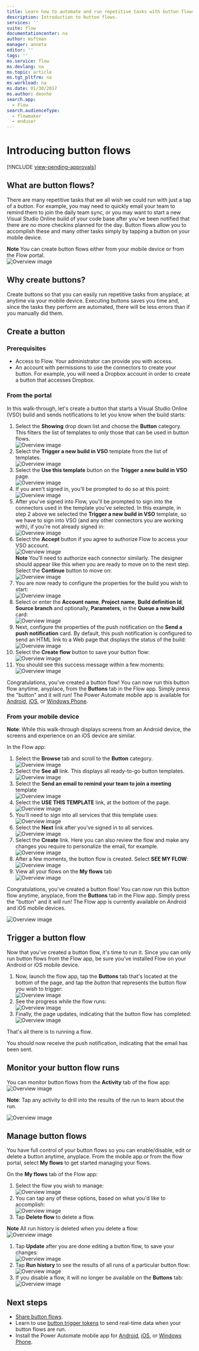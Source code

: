 ```yaml
---
title: Learn how to automate and run repetitive tasks with button flows | Microsoft Docs
description: Introduction to button flows.
services: ''
suite: flow
documentationcenter: na
author: msftman
manager: anneta
editor: ''
tags: ''
ms.service: flow
ms.devlang: na
ms.topic: article
ms.tgt_pltfrm: na
ms.workload: na
ms.date: 01/30/2017
ms.author: deonhe
search.app: 
  - Flow
search.audienceType: 
  - flowmaker
  - enduser
---
```

# Introducing button flows
[!INCLUDE [view-pending-approvals](includes/cc-rebrand.md)]
## What are button flows?
There are many repetitive tasks that we all wish we could run with just a tap of a button. For example, you may need to quickly email your team to remind them to join the daily team sync, or you may want to start a new Visual Studio Online build of your code base after you've been notified that there are no more checkins planned for the day. Button flows allow you to accomplish these and many other tasks simply by tapping a button on your mobile device.

**Note** You can create button flows either from your mobile device or from the Flow portal.  
  ![Overview image](./media/introduction-to-button-flows/buttons-montage.png)  

## Why create buttons?
Create buttons so that you can easily run repetitive tasks from anyplace, at anytime via your mobile device. Executing buttons saves you time and, since the tasks they perform are automated, there will be less errors than if you manually did them.  

## Create a button
### Prerequisites
* Access to Flow. Your administrator can provide you with access.
* An account with permissions to use the connectors to create your button. For example, you will need a Dropbox account in order to create a button that accesses Dropbox.

### From the portal
In this walk-through, let's create a button that starts a Visual Studio Online (VSO) build and sends notifications to let you know when the build starts:  

1. Select the **Showing** drop down list and choose the **Button** category. This filters the list of templates to only those that can be used in button flows.  
   ![Overview image](./media/introduction-to-button-flows/create-button-1.png)   
2. Select the **Trigger a new build in VSO** template from the list of templates.  
   ![Overview image](./media/introduction-to-button-flows/create-button-2.png)  
3. Select the **Use this template** button on the **Trigger a new build in VSO** page.   
   ![Overview image](./media/introduction-to-button-flows/create-button-3.png)  
4. If you aren't signed in, you'll be prompted to do so at this point:  
   ![Overview image](./media/introduction-to-button-flows/create-button-4.png)  
5. After you've signed into Flow, you'll be prompted to sign into the connectors used in the template you've selected. In this example, in step 2 above we selected the **Trigger a new build in VSO** template, so we have to sign into VSO (and any other connectors you are working with), if you're not already signed in:  
   ![Overview image](./media/introduction-to-button-flows/create-button-pre-req-1.png)    
6. Select the  **Accept** button if you agree to authorize Flow to access your VSO account.  
   ![Overview image](./media/introduction-to-button-flows/create-button-5.png)   
   **Note** You'll need to authorize each connector similarly. The designer should appear like this when you are ready to move on to the next step. Select the **Continue** button to move on:  
   ![Overview image](./media/introduction-to-button-flows/create-button-6.png)   
7. You are now ready to configure the properties for the build you wish to start:    
   ![Overview image](./media/introduction-to-button-flows/create-button-7.png)  
8. Select or enter the **Account name**, **Project name**, **Build definition Id**, **Source branch** and optionally, **Parameters**, in the **Queue a new build** card:    
   ![Overview image](./media/introduction-to-button-flows/create-button-8.png)  
9. Next, configure the properties of the push notification on the **Send a push notification** card. By default, this push notification is configured to send an HTML link to a Web page that displays the status of the build:  
   ![Overview image](./media/introduction-to-button-flows/create-button-9.png)  
10. Select the **Create flow** button to save your button flow:
    ![Overview image](./media/introduction-to-button-flows/create-button-10.png)  
11. You should see this success message within a few moments:  
    ![Overview image](./media/introduction-to-button-flows/create-button-11.png)  

Congratulations, you've created a button flow! You can now run this button flow anytime, anyplace, from the **Buttons** tab in the Flow app. Simply press the "button" and it will run! The Power Automate mobile app is available for [Android](https://aka.ms/flowmobiledocsandroid), [iOS](https://aka.ms/flowmobiledocsios), or [Windows Phone](https://aka.ms/flowmobilewindows).

### From your mobile device
**Note**: While this walk-through displays screens from an Android device, the screens and experience on an iOS device are similar.

In the Flow app:

1. Select the **Browse** tab and scroll to the **Button** category.  
   ![Overview image](./media/introduction-to-button-flows/create-button-from-mobile-1.png)  
2. Select the **See all** link. This displays all ready-to-go button templates.     
   ![Overview image](./media/introduction-to-button-flows/create-button-from-mobile-2.png)  
3. Select the **Send an email to remind your team to join a meeting** template    
   ![Overview image](./media/introduction-to-button-flows/create-button-from-mobile-3.png)  
4. Select the **USE THIS TEMPLATE** link, at the bottom of the page.    
   ![Overview image](./media/introduction-to-button-flows/create-button-from-mobile-4.png)  
5. You'll need to sign into all services that this template uses:    
   ![Overview image](./media/introduction-to-button-flows/create-button-from-mobile-5.png)  
6. Select the **Next** link after you've signed in to all services.      
   ![Overview image](./media/introduction-to-button-flows/create-button-from-mobile-6.png)  
7. Select the **Create** link. Here you can also review the flow and make any changes you require to personalize the email, for example.        
   ![Overview image](./media/introduction-to-button-flows/create-button-from-mobile-7.png)  
8. After a few moments, the button flow is created. Select **SEE MY FLOW**:   
   ![Overview image](./media/introduction-to-button-flows/create-button-from-mobile-8.png)  
9. View all your flows on the **My flows** tab  
   ![Overview image](./media/introduction-to-button-flows/create-button-from-mobile-9.png)  

Congratulations, you've created a button flow! You can now run this button flow anytime, anyplace, from the **Buttons** tab in the Flow app. Simply press the "button" and it will run! The Flow app is currently available on Android and iOS mobile devices.  

![Overview image](./media/introduction-to-button-flows/create-button-from-mobile-10.png)  

## Trigger a button flow
Now that you've created a button flow, it's time to run it. Since you can only run button flows from the Flow app, be sure you've installed Flow on your Android or iOS mobile device.  

1. Now, launch the flow app, tap the **Buttons** tab that's located at the bottom of the page, and tap the *button* that represents the button flow you wish to trigger:  
   ![Overview image](./media/introduction-to-button-flows/trigger-button-1.png)   
2. See the progress while the flow runs:  
   ![Overview image](./media/introduction-to-button-flows/trigger-button-2.png)   
3. Finally, the page updates, indicating that the button flow has completed:  
   ![Overview image](./media/introduction-to-button-flows/trigger-button-3.png)   

That's all there is to running a flow. 

You should now receive the push notification, indicating that the email has been sent.  

## Monitor your button flow runs
You can monitor button flows from the **Activity** tab of the flow app:   
![Overview image](./media/introduction-to-button-flows/create-button-from-mobile-13.png)  

**Note**: Tap any activity to drill into the results of the run to learn about the run.  

![Overview image](./media/introduction-to-button-flows/activity-details-1.png)  

## Manage button flows
You have full control of your button flows so you can enable/disable, edit or delete a button anytime, anyplace. From the mobile app or from the flow portal, select **My flows** to get started managing your flows.    

On the **My flows** tab of the Flow app:

1. Select the flow you wish to manage:    
   ![Overview image](./media/introduction-to-button-flows/trigger-button-4.png)   
2. You can tap any of these options, based on what you'd like to accomplish:    
   ![Overview image](./media/introduction-to-button-flows/manage-flow-1.png)  
3. Tap **Delete flow** to delete a flow.  

**Note** All run history is deleted when you delete a flow:   
![Overview image](./media/introduction-to-button-flows/manage-flow-2.png)   

1. Tap **Update** after you are done editing a button flow, to save your changes:   
   ![Overview image](./media/introduction-to-button-flows/manage-flow-3.png)   
2. Tap **Run history** to see the results of all runs of a particular button flow:    
   ![Overview image](./media/introduction-to-button-flows/manage-flow-4.png)  
3. If you disable a flow, it will no longer be available on the **Buttons** tab:    
   ![Overview image](./media/introduction-to-button-flows/manage-flow-5.png)  

## Next steps
* [Share button flows](share-buttons.md).
* Learn to use [button trigger tokens](introduction-to-button-trigger-tokens.md) to send real-time data when your button flows are run.
* Install the Power Automate mobile app for [Android](https://aka.ms/flowmobiledocsandroid), [iOS](https://aka.ms/flowmobiledocsios), or [Windows Phone](https://aka.ms/flowmobilewindows).

